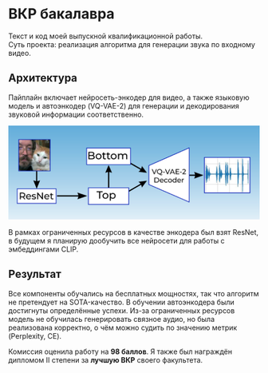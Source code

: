 # ВКР бакалавра

Текст и код моей выпускной квалификационной работы. \
Суть проекта: реализация алгоритма для генерации звука по входному видео.

## Архитектура

Пайплайн включает нейросеть-энкодер для видео, а также языковую модель и автоэнкодер (VQ-VAE-2) для генерации и декодирования звуковой информации соответственно.

![pipeline](img/pipeline.png)

В рамках ограниченных ресурсов в качестве энкодера был взят ResNet, в будущем я планирую дообучить все нейросети для работы с эмбеддингами CLIP.

## Результат 

Все компоненты обучались на бесплатных мощностях, так что алгоритм не претендует на SOTA-качество. В обучении автоэнкодера были достигнуты определённые успехи. Из-за ограниченных ресурсов модель не обучилась генерировать связное аудио, но была реализована корректно, о чём можно судить по значению метрик (Perplexity, CE).

Комиссия оценила работу на **98 баллов**. Я также был награждён дипломом II степени за **лучшую ВКР** своего факультета.
